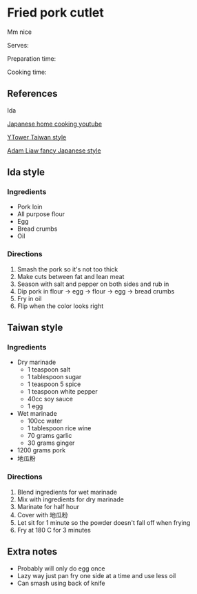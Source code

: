 # Fried pork cutlet

Mm nice

Serves:

Preparation time:

Cooking time:

## References

Ida

[Japanese home cooking youtube](https://www.youtube.com/watch?v=1BNWzU9s_Ro)

[YTower Taiwan style](https://www.facebook.com/ytower01/videos/2551421054908678/)

[Adam Liaw fancy Japanese style](https://www.youtube.com/watch?v=aASr5x0d3Ys)

## Ida style

### Ingredients

- Pork loin
- All purpose flour
- Egg
- Bread crumbs
- Oil

### Directions

1. Smash the pork so it's not too thick
2. Make cuts between fat and lean meat
3. Season with salt and pepper on both sides and rub in
4. Dip pork in flour &rarr; egg &rarr; flour &rarr; egg &rarr; bread crumbs
5. Fry in oil
6. Flip when the color looks right

## Taiwan style

### Ingredients

- Dry marinade
  - 1 teaspoon salt
  - 1 tablespoon sugar
  - 1 teaspoon 5 spice
  - 1 teaspoon white pepper
  - 40cc soy sauce
  - 1 egg
- Wet marinade
  - 100cc water
  - 1 tablespoon rice wine
  - 70 grams garlic
  - 30 grams ginger
- 1200 grams pork
- 地瓜粉

### Directions

1. Blend ingredients for wet marinade
2. Mix with ingredients for dry marinade
3. Marinate for half hour
4. Cover with 地瓜粉
5. Let sit for 1 minute so the powder doesn't fall off when frying
6. Fry at 180 C for 3 minutes

## Extra notes

- Probably will only do egg once
- Lazy way just pan fry one side at a time and use less oil
- Can smash using back of knife
